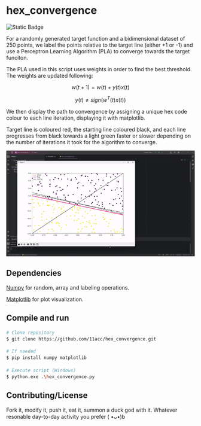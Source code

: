 # hex_convergence

![Static Badge](https://img.shields.io/badge/version-1.0-blue)

For a randomly generated target function and a bidimensional dataset of 250 points, we label the points relative to the target line (either +1 or -1) and use a Perceptron Learning Algorithm (PLA) to converge towards the target funciton.

The PLA used in this script uses weights in order to find the best threshold. The weights are updated following:

$$ w(t+1) = w(t) + y(t)x(t) $$

$$ y(t) \ne sign(w^T(t)x(t)) $$

We then display the path to convergence by assigning a unique hex code colour to each line iteration, displaying it with matplotlib.

Target line is coloured red, the starting line coloured black, and each line progresses from black towards a light green faster or slower depending on the number of iterations it took for the algorithm to converge.

![Gif of script in action](./hex_gif.gif)

## Dependencies
[Numpy](https://numpy.org/) for random, array and labeling operations.

[Matplotlib](https://matplotlib.org/) for plot visualization.

## Compile and run

```bash
# Clone repository
$ git clone https://github.com/11acc/hex_convergence.git

# If needed
$ pip install numpy matplotlib

# Execute script (Windows)
$ python.exe .\hex_convergence.py
```

## Contributing/License

Fork it, modify it, push it, eat it, summon a duck god with it. Whatever resonable day-to-day activity you prefer ( •ᴗ•)b
